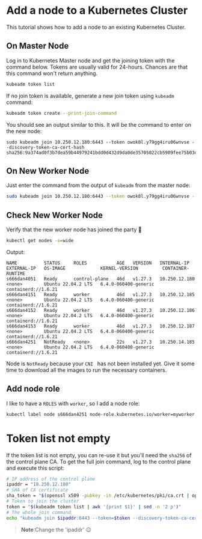 # Add a node to a Kubernetes Cluster
This tutorial shows how to add a node to an existing Kubernetes Cluster.

## On Master Node
Log in to Kubernetes Master node and get the joining token with the command below. Tokens are usually valid for 24-hours. Chances are that this command won't return anything.
```sh
kubeadm token list
```

If no join token is available, generate a new join token using `kubeadm` command:
```sh
kubeadm token create --print-join-command
```

You should see an output similar to this. It will be the command to enter on the new node:
```
sudo kubeadm join 10.250.12.180:6443 --token owok8l.y79gg4iru06wnvse --discovery-token-ca-cert-hash sha256:9a374ad0f3b7dea59b44979241bdd0d432d9da0de35705022cb5909fee75b03d
```

## On New Worker Node
Just enter the command from the output of `kubeadm` from the master node:
```sh
sudo kubeadm join 10.250.12.180:6443 --token owok8l.y79gg4iru06wnvse --discovery-token-ca-cert-hash sha256:9a374ad0f3b7dea59b44979241bdd0d432d9da0de35705022cb5909fee75b03d
```

## Check New Worker Node
Verify that the new worker node has joined the party 🎉
```sh
kubectl get nodes -o=wide
```

Output:
```
NAME          STATUS     ROLES           AGE   VERSION   INTERNAL-IP     EXTERNAL-IP   OS-IMAGE             KERNEL-VERSION         CONTAINER-RUNTIME
s666dan4051   Ready      control-plane   46d   v1.27.3   10.250.12.180   <none>        Ubuntu 22.04.2 LTS   6.4.0-060400-generic   containerd://1.6.21
s666dan4151   Ready      worker          46d   v1.27.3   10.250.12.185   <none>        Ubuntu 22.04.2 LTS   6.4.0-060400-generic   containerd://1.6.21
s666dan4152   Ready      worker          46d   v1.27.3   10.250.12.186   <none>        Ubuntu 22.04.2 LTS   6.4.0-060400-generic   containerd://1.6.21
s666dan4153   Ready      worker          46d   v1.27.3   10.250.12.187   <none>        Ubuntu 22.04.2 LTS   6.4.0-060400-generic   containerd://1.6.21
s666dan4251   NotReady   <none>          22s   v1.27.3   10.250.14.185   <none>        Ubuntu 22.04.2 LTS   6.4.0-060400-generic   containerd://1.6.21
```

Node is `NotReady` because your `CNI ` has not been installed yet. Give it some time to download all the images to run the necessary containers.

## Add node role
I like to have a `ROLES` with `worker`, so I add a node role:
```sh
kubectl label node s666dan4251 node-role.kubernetes.io/worker=myworker
```

# Token list not empty
If the token list is not empty, you can re-use it but you'll need the `sha256` of the control plane CA. To get the full join command, log to the control plane and execute this script:
```sh
# IP address of the control plane
ipaddr = "10.250.12.180"
# SHA of CA certificate
sha_token = "$(openssl x509 -pubkey -in /etc/kubernetes/pki/ca.crt | openssl rsa -pubin -outform der 2>/dev/null | openssl dgst -sha256 -hex | sed 's/^.* //')"
# Token to join the cluster
token = "$(kubeadm token list | awk '{print $1}' | sed -n '2 p')"
# The whole join command
echo "kubeadm join $ipaddr:6443 --token=$token --discovery-token-ca-cert-hash sha256:$sha_token"
```

>**Note**:Change the 'ipaddr' 😉
